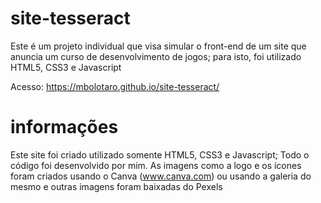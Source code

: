 # site-tesseract
 Este é um projeto individual que visa simular o front-end de um site que anuncia um curso de desenvolvimento de jogos; para isto, foi utilizado HTML5, CSS3 e Javascript

Acesso: https://mbolotaro.github.io/site-tesseract/

# informações
Este site foi criado utilizado somente HTML5, CSS3 e Javascript; Todo o código foi desenvolvido por mim.
As imagens como a logo e os ícones foram criados usando o Canva (www.canva.com) ou usando a galeria do mesmo e outras imagens foram baixadas do Pexels